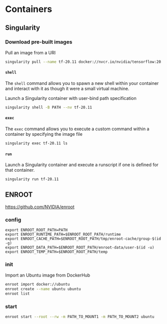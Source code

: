 # Containers

## Singularity

### Download pre-built images

Pull an image from a URI

```bash
singularity pull --name tf-20.11 docker://nvcr.io/nvidia/tensorflow:20.11-tf2-py3
```

#### ```shell```

The ```shell``` command allows you to spawn a new shell within your container and interact with it as though it were a small virtual machine.

Launch a Singularity container with user-bind path specification
```bash
singularity shell -B PATH --nv tf-20.11
```

#### ```exec```

The ```exec``` command allows you to execute a custom command within a container by specifying the image file

```bash
singularity exec tf-20.11 ls
```

#### ```run```

Launch a Singularity container and execute a runscript if one is defined for that container.

```bash
singularity run tf-20.11
```


## ENROOT

https://github.com/NVIDIA/enroot

### config

```
export ENROOT_ROOT_PATH=PATH
export ENROOT_RUNTIME_PATH=$ENROOT_ROOT_PATH/runtime
export ENROOT_CACHE_PATH=$ENROOT_ROOT_PATH/tmp/enroot-cache/group-$(id -g)
export ENROOT_DATA_PATH=$ENROOT_ROOT_PATH/enroot-data/user-$(id -u)
export ENROOT_TEMP_PATH=$ENROOT_ROOT_PATH/temp
```

### init

Import an Ubuntu image from DockerHub

```bash
enroot import docker://ubuntu
enroot create --name ubuntu ubuntu
enroot list
```

### start

```bash
enroot start --root --rw -m PATH_TO_MOUNT1 -m PATH_TO_MOUNT2 ubuntu
```
